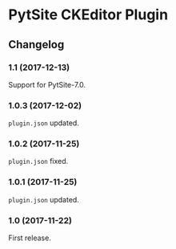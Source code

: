 # PytSite CKEditor Plugin


## Changelog


### 1.1 (2017-12-13)

Support for PytSite-7.0.


### 1.0.3 (2017-12-02)

`plugin.json` updated.


### 1.0.2 (2017-11-25)

`plugin.json` fixed.


### 1.0.1 (2017-11-25)

`plugin.json` updated.


### 1.0 (2017-11-22)

First release.
